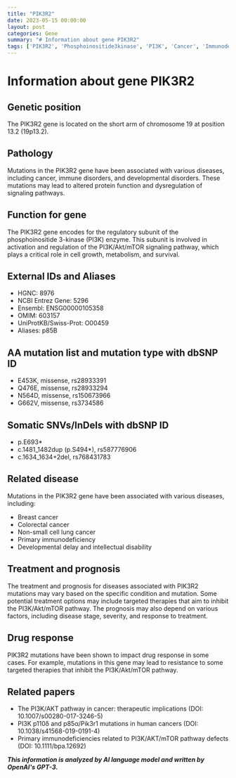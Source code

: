 ```yaml
---
title: "PIK3R2"
date: 2023-05-15 00:00:00
layout: post
categories: Gene
summary: "# Information about gene PIK3R2"
tags: ['PIK3R2', 'Phosphoinositide3kinase', 'PI3K', 'Cancer', 'Immunodeficiency', 'DevelopmentalDelay', 'TargetedTherapy', 'DrugResistance']
---
```


# Information about gene PIK3R2

## Genetic position
The PIK3R2 gene is located on the short arm of chromosome 19 at position 13.2 (19p13.2).

## Pathology
Mutations in the PIK3R2 gene have been associated with various diseases, including cancer, immune disorders, and developmental disorders. These mutations may lead to altered protein function and dysregulation of signaling pathways.

## Function for gene
The PIK3R2 gene encodes for the regulatory subunit of the phosphoinositide 3-kinase (PI3K) enzyme. This subunit is involved in activation and regulation of the PI3K/Akt/mTOR signaling pathway, which plays a critical role in cell growth, metabolism, and survival.

## External IDs and Aliases
- HGNC: 8976
- NCBI Entrez Gene: 5296
- Ensembl: ENSG00000105358
- OMIM: 603157
- UniProtKB/Swiss-Prot: O00459
- Aliases: p85B

## AA mutation list and mutation type with dbSNP ID
- E453K, missense, rs28933391
- Q476E, missense, rs28933294
- N564D, missense, rs150673966
- G662V, missense, rs3734586

## Somatic SNVs/InDels with dbSNP ID
- p.E693*
- c.1481_1482dup (p.S494*), rs587776906
- c.1634_1634+2del, rs768431783

## Related disease
Mutations in the PIK3R2 gene have been associated with various diseases, including:
- Breast cancer
- Colorectal cancer
- Non-small cell lung cancer
- Primary immunodeficiency
- Developmental delay and intellectual disability

## Treatment and prognosis
The treatment and prognosis for diseases associated with PIK3R2 mutations may vary based on the specific condition and mutation. Some potential treatment options may include targeted therapies that aim to inhibit the PI3K/Akt/mTOR pathway. The prognosis may also depend on various factors, including disease stage, severity, and response to treatment.

## Drug response
PIK3R2 mutations have been shown to impact drug response in some cases. For example, mutations in this gene may lead to resistance to some targeted therapies that inhibit the PI3K/Akt/mTOR pathway.

## Related papers
- The PI3K/AKT pathway in cancer: therapeutic implications (DOI: 10.1007/s00280-017-3246-5)
- PI3K p110δ and p85α/Pik3r1 mutations in human cancers (DOI: 10.1038/s41568-019-0191-4)
- Primary immunodeficiencies related to PI3K/AKT/mTOR pathway defects (DOI: 10.1111/bpa.12692)

**_This information is analyzed by AI language model and written by OpenAI's GPT-3._**